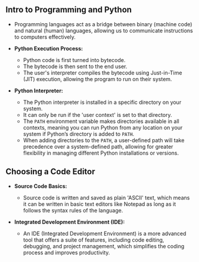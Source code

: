 ## Intro to Programming and Python

- Programming languages act as a bridge between binary (machine code) and natural (human) languages, allowing us to communicate instructions to computers effectively.

- **Python Execution Process:**
  - Python code is first turned into bytecode.
  - The bytecode is then sent to the end user.
  - The user's interpreter compiles the bytecode using Just-in-Time (JIT) execution, allowing the program to run on their system.

- **Python Interpreter:**
  - The Python interpreter is installed in a specific directory on your system.
  - It can only be run if the 'user context' is set to that directory.
  - The `PATH` environment variable makes directories available in all contexts, meaning you can run Python from any location on your system if Python’s directory is added to `PATH`.
  - When adding directories to the `PATH`, a user-defined path will take precedence over a system-defined path, allowing for greater flexibility in managing different Python installations or versions.

## Choosing a Code Editor

- **Source Code Basics:**
  - Source code is written and saved as plain 'ASCII' text, which means it can be written in basic text editors like Notepad as long as it follows the syntax rules of the language.

- **Integrated Development Environment (IDE):**
  - An IDE (Integrated Development Environment) is a more advanced tool that offers a suite of features, including code editing, debugging, and project management, which simplifies the coding process and improves productivity.

